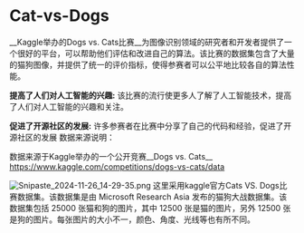 # Cat-vs-Dogs
__Kaggle举办的Dogs vs\. Cats比赛__为图像识别领域的研究者和开发者提供了一个很好的平台，可以帮助他们评估和改进自己的算法。该比赛的数据集包含了大量的猫狗图像，并提供了统一的评价指标，使得参赛者可以公平地比较各自的算法性能。

__提高了人们对人工智能的兴趣:__ 该比赛的流行使更多人了解了人工智能技术，提高了人们对人工智能的兴趣和关注。

__促进了开源社区的发展:__ 许多参赛者在比赛中分享了自己的代码和经验，促进了开源社区的发展
数据来源说明：

数据来源于Kaggle举办的一个公开竞赛__Dogs vs\. Cats__
[https://www\.kaggle\.com/competitions/dogs\-vs\-cats/data](https://www.kaggle.com/competitions/dogs-vs-cats/data)

![Snipaste_2024-11-26_14-29-35.png](/upload/Snipaste_2024-11-26_14-29-35.png)
这里采用kaggle官方Cats VS\. Dogs比赛数据集。该数据集是由 Microsoft Research Asia 发布的猫狗大战数据集。该数据集包括 25000 张猫和狗的图片，其中 12500 张是猫的图片，另外 12500 张是狗的图片。每张图片的大小不一，颜色、角度、光线等也有所不同。
